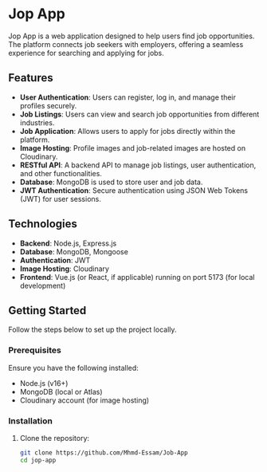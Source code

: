 # Jop App

Jop App is a web application designed to help users find job opportunities. The platform connects job seekers with employers, offering a seamless experience for searching and applying for jobs.

## Features

- **User Authentication**: Users can register, log in, and manage their profiles securely.
- **Job Listings**: Users can view and search job opportunities from different industries.
- **Job Application**: Allows users to apply for jobs directly within the platform.
- **Image Hosting**: Profile images and job-related images are hosted on Cloudinary.
- **RESTful API**: A backend API to manage job listings, user authentication, and other functionalities.
- **Database**: MongoDB is used to store user and job data.
- **JWT Authentication**: Secure authentication using JSON Web Tokens (JWT) for user sessions.

## Technologies

- **Backend**: Node.js, Express.js
- **Database**: MongoDB, Mongoose
- **Authentication**: JWT
- **Image Hosting**: Cloudinary
- **Frontend**: Vue.js (or React, if applicable) running on port 5173 (for local development)

## Getting Started

Follow the steps below to set up the project locally.

### Prerequisites

Ensure you have the following installed:

- Node.js (v16+)
- MongoDB (local or Atlas)
- Cloudinary account (for image hosting)

### Installation

1. Clone the repository:
   ```bash
   git clone https://github.com/Mhmd-Essam/Job-App
   cd jop-app
